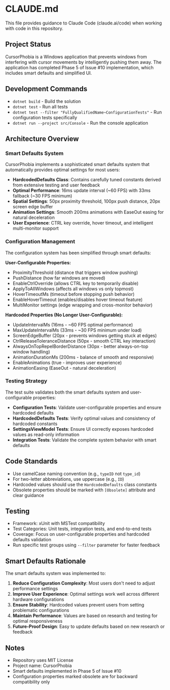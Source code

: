 # CLAUDE.md

This file provides guidance to Claude Code (claude.ai/code) when working with code in this repository.

## Project Status
CursorPhobia is a Windows application that prevents windows from interfering with cursor movements by intelligently pushing them away. The application has completed Phase 5 of Issue #10 implementation, which includes smart defaults and simplified UI.

## Development Commands
- `dotnet build` - Build the solution
- `dotnet test` - Run all tests
- `dotnet test --filter "FullyQualifiedName~ConfigurationTests"` - Run configuration tests specifically
- `dotnet run --project src/Console` - Run the console application

## Architecture Overview

### Smart Defaults System
CursorPhobia implements a sophisticated smart defaults system that automatically provides optimal settings for most users:

- **HardcodedDefaults Class**: Contains carefully tuned constants derived from extensive testing and user feedback
- **Optimal Performance**: 16ms update interval (~60 FPS) with 33ms fallback (~30 FPS minimum)  
- **Spatial Settings**: 50px proximity threshold, 100px push distance, 20px screen edge buffer
- **Animation Settings**: Smooth 200ms animations with EaseOut easing for natural deceleration
- **User Experience**: CTRL key override, hover timeout, and intelligent multi-monitor support

### Configuration Management
The configuration system has been simplified through smart defaults:

**User-Configurable Properties:**
- ProximityThreshold (distance that triggers window pushing)
- PushDistance (how far windows are moved)
- EnableCtrlOverride (allows CTRL key to temporarily disable)
- ApplyToAllWindows (affects all windows vs only topmost)
- HoverTimeoutMs (timeout before stopping push behavior)
- EnableHoverTimeout (enables/disables hover timeout feature)
- MultiMonitor settings (edge wrapping and cross-monitor behavior)

**Hardcoded Properties (No Longer User-Configurable):**
- UpdateIntervalMs (16ms - ~60 FPS optimal performance)
- MaxUpdateIntervalMs (33ms - ~30 FPS minimum under load)
- ScreenEdgeBuffer (20px - prevents windows getting stuck at edges)
- CtrlReleaseToleranceDistance (50px - smooth CTRL key interaction)
- AlwaysOnTopRepelBorderDistance (30px - better always-on-top window handling)
- AnimationDurationMs (200ms - balance of smooth and responsive)
- EnableAnimations (true - improves user experience)
- AnimationEasing (EaseOut - natural deceleration)

### Testing Strategy
The test suite validates both the smart defaults system and user-configurable properties:

- **Configuration Tests**: Validate user-configurable properties and ensure hardcoded defaults
- **HardcodedDefaults Tests**: Verify optimal values and consistency of hardcoded constants
- **SettingsViewModel Tests**: Ensure UI correctly exposes hardcoded values as read-only information
- **Integration Tests**: Validate the complete system behavior with smart defaults

## Code Standards
- Use camelCase naming convention (e.g., `typeID` not `type_id`)
- For two-letter abbreviations, use uppercase (e.g., `ID`)
- Hardcoded values should use the `HardcodedDefaults` class constants
- Obsolete properties should be marked with `[Obsolete]` attribute and clear guidance

## Testing
- Framework: xUnit with MSTest compatibility
- Test Categories: Unit tests, integration tests, and end-to-end tests
- Coverage: Focus on user-configurable properties and hardcoded defaults validation
- Run specific test groups using `--filter` parameter for faster feedback

## Smart Defaults Rationale
The smart defaults system was implemented to:
1. **Reduce Configuration Complexity**: Most users don't need to adjust performance settings
2. **Improve User Experience**: Optimal settings work well across different hardware configurations  
3. **Ensure Stability**: Hardcoded values prevent users from setting problematic configurations
4. **Maintain Performance**: Values are based on research and testing for optimal responsiveness
5. **Future-Proof Design**: Easy to update defaults based on new research or feedback

## Notes
- Repository uses MIT License
- Project name: CursorPhobia
- Smart defaults implemented in Phase 5 of Issue #10
- Configuration properties marked obsolete are for backward compatibility only
